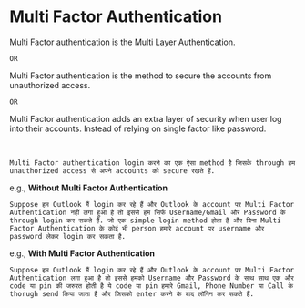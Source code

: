 # Multi Factor Authentication

Multi Factor authentication is the Multi Layer Authentication.

```
OR
```

Multi Factor authentication is the method to secure the accounts from unauthorized access.
```
OR
```
Multi Factor authentication adds an extra layer of security when user log into their accounts. Instead of relying on single factor like password.

<br>

```Multi Factor authentication login करने का एक ऐसा method है जिसके through हम unauthorized access से अपने accounts को secure रखते हैं.```

e.g., **Without Multi Factor Authentication**

```Suppose हम Outlook मैं login कर रहे हैं और Outlook के account पर Multi Factor Authentication नहीं लगा हुआ है तो इससे हम सिर्फ Username/Gmail और Password के through login कर सकते हैं. जो एक simple login method होता है और बिना Multi Factor Authentication के कोई भी person हमारे account पर username और password लेकर login कर सकता है. ```

e.g., **With Multi Factor Authentication**

```Suppose हम Outlook मैं login कर रहे हैं और Outlook के account पर Multi Factor Authentication लगा हुआ है तो इससे हमको Username और Password के साथ साथ एक और code या pin की जरुरत होती है ये code या pin हमारे Gmail, Phone Number या Call के thorugh send किया जाता है और जिसको enter करने के बाद लॉगिन कर सकते हैं.```
